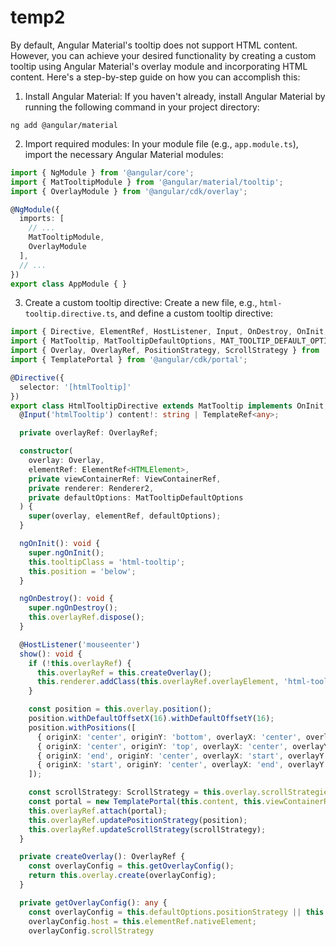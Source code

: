 # temp2

By default, Angular Material's tooltip does not support HTML content. However, you can achieve your desired functionality by creating a custom tooltip using Angular Material's overlay module and incorporating HTML content. Here's a step-by-step guide on how you can accomplish this:

1. Install Angular Material: If you haven't already, install Angular Material by running the following command in your project directory:

```
ng add @angular/material
```

2. Import required modules: In your module file (e.g., `app.module.ts`), import the necessary Angular Material modules:

```typescript
import { NgModule } from '@angular/core';
import { MatTooltipModule } from '@angular/material/tooltip';
import { OverlayModule } from '@angular/cdk/overlay';

@NgModule({
  imports: [
    // ...
    MatTooltipModule,
    OverlayModule
  ],
  // ...
})
export class AppModule { }
```

3. Create a custom tooltip directive: Create a new file, e.g., `html-tooltip.directive.ts`, and define a custom tooltip directive:

```typescript
import { Directive, ElementRef, HostListener, Input, OnDestroy, OnInit, Renderer2, TemplateRef, ViewContainerRef } from '@angular/core';
import { MatTooltip, MatTooltipDefaultOptions, MAT_TOOLTIP_DEFAULT_OPTIONS } from '@angular/material/tooltip';
import { Overlay, OverlayRef, PositionStrategy, ScrollStrategy } from '@angular/cdk/overlay';
import { TemplatePortal } from '@angular/cdk/portal';

@Directive({
  selector: '[htmlTooltip]'
})
export class HtmlTooltipDirective extends MatTooltip implements OnInit, OnDestroy {
  @Input('htmlTooltip') content!: string | TemplateRef<any>;

  private overlayRef: OverlayRef;

  constructor(
    overlay: Overlay,
    elementRef: ElementRef<HTMLElement>,
    private viewContainerRef: ViewContainerRef,
    private renderer: Renderer2,
    private defaultOptions: MatTooltipDefaultOptions
  ) {
    super(overlay, elementRef, defaultOptions);
  }

  ngOnInit(): void {
    super.ngOnInit();
    this.tooltipClass = 'html-tooltip';
    this.position = 'below';
  }

  ngOnDestroy(): void {
    super.ngOnDestroy();
    this.overlayRef.dispose();
  }

  @HostListener('mouseenter')
  show(): void {
    if (!this.overlayRef) {
      this.overlayRef = this.createOverlay();
      this.renderer.addClass(this.overlayRef.overlayElement, 'html-tooltip-overlay');
    }

    const position = this.overlay.position();
    position.withDefaultOffsetX(16).withDefaultOffsetY(16);
    position.withPositions([
      { originX: 'center', originY: 'bottom', overlayX: 'center', overlayY: 'top' },
      { originX: 'center', originY: 'top', overlayX: 'center', overlayY: 'bottom' },
      { originX: 'end', originY: 'center', overlayX: 'start', overlayY: 'center' },
      { originX: 'start', originY: 'center', overlayX: 'end', overlayY: 'center' }
    ]);

    const scrollStrategy: ScrollStrategy = this.overlay.scrollStrategies.reposition();
    const portal = new TemplatePortal(this.content, this.viewContainerRef);
    this.overlayRef.attach(portal);
    this.overlayRef.updatePositionStrategy(position);
    this.overlayRef.updateScrollStrategy(scrollStrategy);
  }

  private createOverlay(): OverlayRef {
    const overlayConfig = this.getOverlayConfig();
    return this.overlay.create(overlayConfig);
  }

  private getOverlayConfig(): any {
    const overlayConfig = this.defaultOptions.positionStrategy || this.overlay.position().global();
    overlayConfig.host = this.elementRef.nativeElement;
    overlayConfig.scrollStrategy
